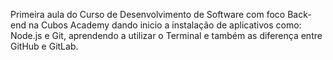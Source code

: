 Primeira aula do Curso de Desenvolvimento de Software com foco Back-end na Cubos Academy dando inicio a instalação de aplicativos como: Node.js e Git, aprendendo a utilizar o Terminal e também as diferença entre GitHub e GitLab.

